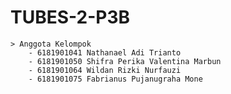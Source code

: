 # TUBES-2-P3B
	> Anggota Kelompok
		- 6181901041 Nathanael Adi Trianto
		- 6181901050 Shifra Perika Valentina Marbun
		- 6181901064 Wildan Rizki Nurfauzi
		- 6181901075 Fabrianus Pujanugraha Mone
